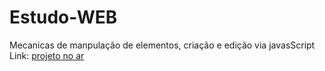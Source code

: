 # Estudo-WEB

Mecanicas de manpulação de elementos, criação e edição via javasScript
Link: <a href="https://joaovictorpeixoto.github.io/Estudo-WEB/">projeto no ar</a>
